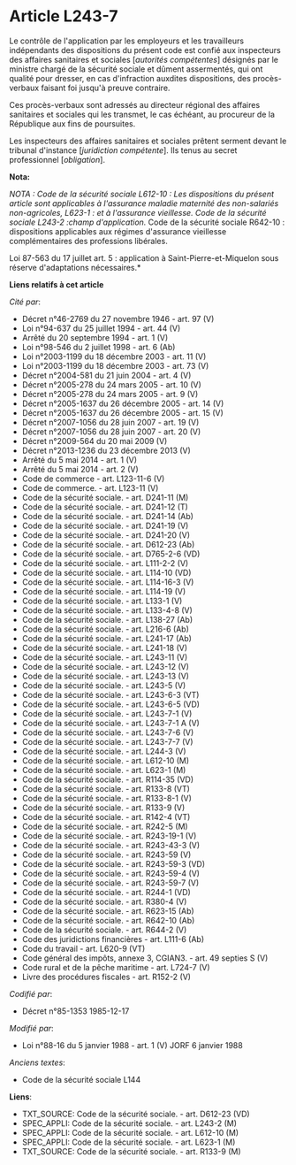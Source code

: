 # Article L243-7

Le contrôle de l'application par les employeurs et les travailleurs indépendants des dispositions du présent code est confié
aux inspecteurs des affaires sanitaires et sociales [*autorités compétentes*] désignés par le ministre chargé de la sécurité
sociale et dûment assermentés, qui ont qualité pour dresser, en cas d'infraction auxdites dispositions, des procès-verbaux
faisant foi jusqu'à preuve contraire. 

Ces procès-verbaux sont adressés au directeur régional des affaires sanitaires et sociales qui les transmet, le cas échéant,
au procureur de la République aux fins de poursuites. 

Les inspecteurs des affaires sanitaires et sociales prêtent serment devant le tribunal d'instance [*juridiction compétente*].
Ils tenus au secret professionnel [*obligation*].

**Nota:**

*NOTA : Code de la sécurité sociale L612-10 : Les dispositions du présent article sont applicables à l'assurance maladie
maternité des non-salariés non-agricoles, L623-1 : et à l'assurance vieillesse. Code de la sécurité sociale L243-2 :champ
d'application.* Code de la sécurité sociale R642-10 : dispositions applicables aux régimes d'assurance vieillesse
complémentaires des professions libérales.

Loi 87-563 du 17 juillet art. 5 : application à Saint-Pierre-et-Miquelon sous réserve d'adaptations nécessaires.*

**Liens relatifs à cet article**

_Cité par_:

  - Décret n°46-2769 du 27 novembre 1946 - art. 97 (V)
  - Loi n°94-637 du 25 juillet 1994 - art. 44 (V)
  - Arrêté du 20 septembre 1994 - art. 1 (V)
  - Loi n°98-546 du 2 juillet 1998 - art. 6 (Ab)
  - Loi n°2003-1199 du 18 décembre 2003 - art. 11 (V)
  - Loi n°2003-1199 du 18 décembre 2003 - art. 73 (V)
  - Décret n°2004-581 du 21 juin 2004 - art. 4 (V)
  - Décret n°2005-278 du 24 mars 2005 - art. 10 (V)
  - Décret n°2005-278 du 24 mars 2005 - art. 9 (V)
  - Décret n°2005-1637 du 26 décembre 2005 - art. 14 (V)
  - Décret n°2005-1637 du 26 décembre 2005 - art. 15 (V)
  - Décret n°2007-1056 du 28 juin 2007 - art. 19 (V)
  - Décret n°2007-1056 du 28 juin 2007 - art. 20 (V)
  - Décret n°2009-564 du 20 mai 2009 (V)
  - Décret n°2013-1236 du 23 décembre 2013 (V)
  - Arrêté du 5 mai 2014 - art. 1 (V)
  - Arrêté du 5 mai 2014 - art. 2 (V)
  - Code de commerce - art. L123-11-6 (V)
  - Code de commerce. - art. L123-11 (V)
  - Code de la sécurité sociale. - art. D241-11 (M)
  - Code de la sécurité sociale. - art. D241-12 (T)
  - Code de la sécurité sociale. - art. D241-14 (Ab)
  - Code de la sécurité sociale. - art. D241-19 (V)
  - Code de la sécurité sociale. - art. D241-20 (V)
  - Code de la sécurité sociale. - art. D612-23 (Ab)
  - Code de la sécurité sociale. - art. D765-2-6 (VD)
  - Code de la sécurité sociale. - art. L111-2-2 (V)
  - Code de la sécurité sociale. - art. L114-10 (VD)
  - Code de la sécurité sociale. - art. L114-16-3 (V)
  - Code de la sécurité sociale. - art. L114-19 (V)
  - Code de la sécurité sociale. - art. L133-1 (V)
  - Code de la sécurité sociale. - art. L133-4-8 (V)
  - Code de la sécurité sociale. - art. L138-27 (Ab)
  - Code de la sécurité sociale. - art. L216-6 (Ab)
  - Code de la sécurité sociale. - art. L241-17 (Ab)
  - Code de la sécurité sociale. - art. L241-18 (V)
  - Code de la sécurité sociale. - art. L243-11 (V)
  - Code de la sécurité sociale. - art. L243-12 (V)
  - Code de la sécurité sociale. - art. L243-13 (V)
  - Code de la sécurité sociale. - art. L243-5 (V)
  - Code de la sécurité sociale. - art. L243-6-3 (VT)
  - Code de la sécurité sociale. - art. L243-6-5 (VD)
  - Code de la sécurité sociale. - art. L243-7-1 (V)
  - Code de la sécurité sociale. - art. L243-7-1 A (V)
  - Code de la sécurité sociale. - art. L243-7-6 (V)
  - Code de la sécurité sociale. - art. L243-7-7 (V)
  - Code de la sécurité sociale. - art. L244-3 (V)
  - Code de la sécurité sociale. - art. L612-10 (M)
  - Code de la sécurité sociale. - art. L623-1 (M)
  - Code de la sécurité sociale. - art. R114-35 (VD)
  - Code de la sécurité sociale. - art. R133-8 (VT)
  - Code de la sécurité sociale. - art. R133-8-1 (V)
  - Code de la sécurité sociale. - art. R133-9 (V)
  - Code de la sécurité sociale. - art. R142-4 (VT)
  - Code de la sécurité sociale. - art. R242-5 (M)
  - Code de la sécurité sociale. - art. R243-19-1 (V)
  - Code de la sécurité sociale. - art. R243-43-3 (V)
  - Code de la sécurité sociale. - art. R243-59 (V)
  - Code de la sécurité sociale. - art. R243-59-3 (VD)
  - Code de la sécurité sociale. - art. R243-59-4 (V)
  - Code de la sécurité sociale. - art. R243-59-7 (V)
  - Code de la sécurité sociale. - art. R244-1 (VD)
  - Code de la sécurité sociale. - art. R380-4 (V)
  - Code de la sécurité sociale. - art. R623-15 (Ab)
  - Code de la sécurité sociale. - art. R642-10 (Ab)
  - Code de la sécurité sociale. - art. R644-2 (V)
  - Code des juridictions financières - art. L111-6 (Ab)
  - Code du travail - art. L620-9 (VT)
  - Code général des impôts, annexe 3, CGIAN3. - art. 49 septies S (V)
  - Code rural et de la pêche maritime - art. L724-7 (V)
  - Livre des procédures fiscales - art. R152-2 (V)

_Codifié par_:

  - Décret n°85-1353 1985-12-17

_Modifié par_:

  - Loi n°88-16 du 5 janvier 1988 - art. 1 (V) JORF 6 janvier 1988

_Anciens textes_:

  - Code de la sécurité sociale L144

**Liens**:

  - TXT_SOURCE: Code de la sécurité sociale. - art. D612-23 (VD)
  - SPEC_APPLI: Code de la sécurité sociale. - art. L243-2 (M)
  - SPEC_APPLI: Code de la sécurité sociale. - art. L612-10 (M)
  - SPEC_APPLI: Code de la sécurité sociale. - art. L623-1 (M)
  - TXT_SOURCE: Code de la sécurité sociale. - art. R133-9 (M)
